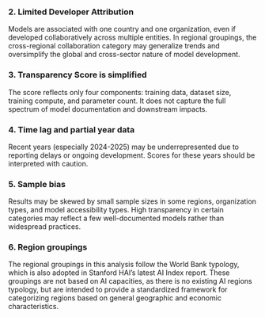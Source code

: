 ### 2. Limited Developer Attribution

Models are associated with one country and one organization, even if developed collaboratively across multiple entities. In regional groupings, the cross-regional collaboration category may generalize trends and oversimplify the global and cross-sector nature of model development.

### 3. Transparency Score is simplified

The score reflects only four components: training data, dataset size, training compute, and parameter count. It does not capture the full spectrum of model documentation and downstream impacts. 

### 4. Time lag and partial year data

Recent years (especially 2024-2025) may be underrepresented due to reporting delays or ongoing development. Scores for these years should be interpreted with caution. 

### 5. Sample bias

Results may be skewed by small sample sizes in some regions, organization types, and model accessibility types. High transparency in certain categories may reflect a few well-documented models rather than widespread practices. 

### 6. Region groupings 

The regional groupings in this analysis follow the World Bank typology, which is also adopted in Stanford HAI’s latest AI Index report. These groupings are not based on AI capacities, as there is no existing AI regions typology, but are intended to provide a standardized framework for categorizing regions based on general geographic and economic characteristics.
